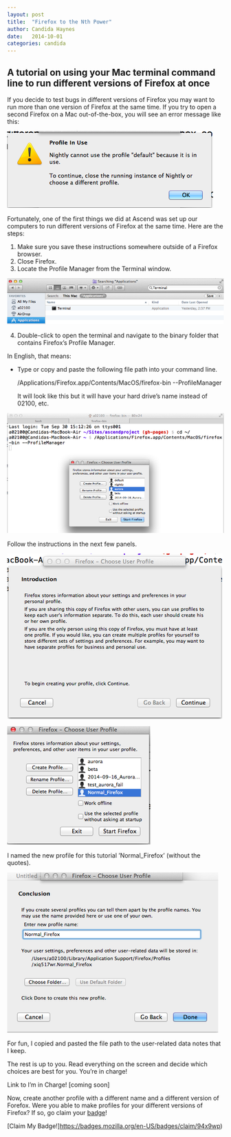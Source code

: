 ```yaml
---
layout: post
title:  "Firefox to the Nth Power"
author: Candida Haynes
date:   2014-10-01
categories: candida
---
```


## A tutorial on using your Mac terminal command line to run different versions of Firefox at once

If you decide to test bugs in different versions of Firefox you may want to run more than one version of Firefox at the same time. If you try to open a second Firefox on a Mac out-of-the-box, you will see an error message like this:

![Error message - Firefox is already open.](/participants/portland/candida/images/profile_dupe_error.png "You cannot open more than one Firefox.")

Fortunately, one of the first things we did at Ascend was set up our computers to run different versions of Firefox at the same time. Here are the steps:

1. Make sure you save these instructions somewhere outside of a Firefox browser. 
2. Close Firefox.
3. Locate the Profile Manager from the Terminal window.
  
![Profile Manager Screenshot](/participants/portland/candida/images/profile_find_terminal.png "Profile Manager")


4. Double-click to open the terminal and navigate to the binary folder that contains Firefox’s Profile Manager. 


In English, that means:
      
- Type or copy and paste the following file path into your command line.

  /Applications/Firefox.app/Contents/MacOS/firefox-bin --ProfileManager

  It will look like this but it will have your hard drive’s name instead of 02100, etc.

   
![Profile Manager Screen and Terminal Shot](/participants/portland/candida/images/terminal_open_profile_mgr.png "Profile Manager screen and terminal shot")


Follow the instructions in the next few panels.

![Profile Manager Screen and Terminal Shot](/participants/portland/candida/images/intro_to_ffox.png "Introduction to Profile Manager screen")

![Screen with newly created profile](/participants/portland/candida/images/normal_firefox.png "the new profile")

I named the new profile for this tutorial ’Normal_Firefox’ (without the quotes).

![Conclusion - Naming the File](/participants/portland/candida/images/done_start_normal_firefox.png "I named the file Normal_Profile")

For fun, I copied and pasted the file path to the user-related data notes that I keep. 

The rest is up to you. Read everything on the screen and decide which choices are best for you. You’re in charge!

Link to I’m in Charge! [coming soon]


Now, create another profile with a different name and a different version of Forefox. Were you able to make profiles for your different versions of Firefox? If so, go claim your [badge](https://badges.mozilla.org/en-US/badges/claim/94x9wp)!

[Claim My Badge!]https://badges.mozilla.org/en-US/badges/claim/94x9wp)

